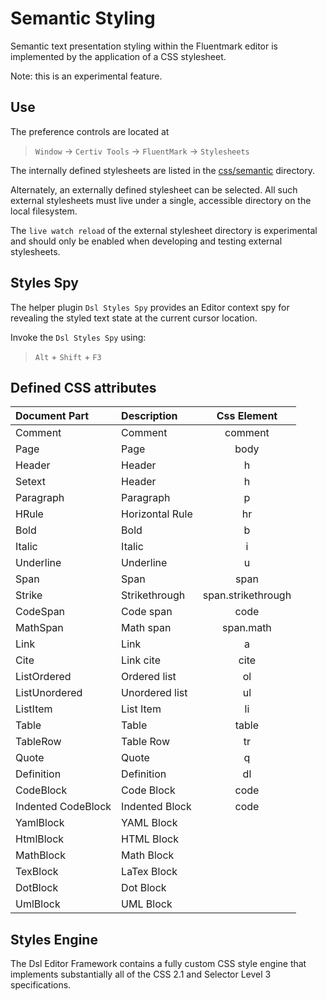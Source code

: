 # Semantic Styling

Semantic text presentation styling within the Fluentmark editor is implemented by 
the application of a CSS stylesheet.

Note: this is an experimental feature.

## Use

The preference controls are located at

> `Window` -> `Certiv Tools` -> `FluentMark` -> `Stylesheets`

The internally defined stylesheets are listed in the [css/semantic](https://github.com/grosenberg/Fluentmark/tree/master/net.certiv.fluent.dt.ui/css/semantic) 
directory.

Alternately, an externally defined stylesheet can be selected. All such external stylesheets 
must live under a single, accessible directory on the local filesystem.

The `live watch reload` of the external stylesheet directory is experimental and 
should only be enabled when developing and testing external stylesheets.

## Styles Spy

The helper plugin `Dsl Styles Spy` provides an Editor context spy for revealing the styled 
text state at the current cursor location.

Invoke the `Dsl Styles Spy` using:

> `Alt` + `Shift` + `F3`
 

## Defined CSS attributes

|Document Part     |Description    |   Css Element    |
|:-----------------|:--------------|:----------------:|
|Comment           |Comment        |     comment      |
|Page              |Page           |       body       |
|Header            |Header         |        h         |
|Setext            |Header         |        h         |
|Paragraph         |Paragraph      |        p         |
|HRule             |Horizontal Rule|        hr        |
|Bold              |Bold           |        b         |
|Italic            |Italic         |        i         |
|Underline         |Underline      |        u         |
|Span              |Span           |       span       |
|Strike            |Strikethrough  |span.strikethrough|
|CodeSpan          |Code span      |       code       |
|MathSpan          |Math span      |    span.math     |
|Link              |Link           |        a         |
|Cite              |Link cite      |       cite       |
|ListOrdered       |Ordered list   |        ol        |
|ListUnordered     |Unordered list |        ul        |
|ListItem          |List Item      |        li        |
|Table             |Table          |      table       |
|TableRow          |Table Row      |        tr        |
|Quote             |Quote          |        q         |
|Definition        |Definition     |        dl        |
|CodeBlock         |Code Block     |       code       |
|Indented CodeBlock|Indented Block |       code       |
|YamlBlock         |YAML Block     |                  |
|HtmlBlock         |HTML Block     |                  |
|MathBlock         |Math Block     |                  |
|TexBlock          |LaTex Block    |                  |
|DotBlock          |Dot Block      |                  |
|UmlBlock          |UML Block      |                  |

## Styles Engine

The Dsl Editor Framework contains a fully custom CSS style engine that implements substantially 
all of the CSS 2.1 and Selector Level 3 specifications.
